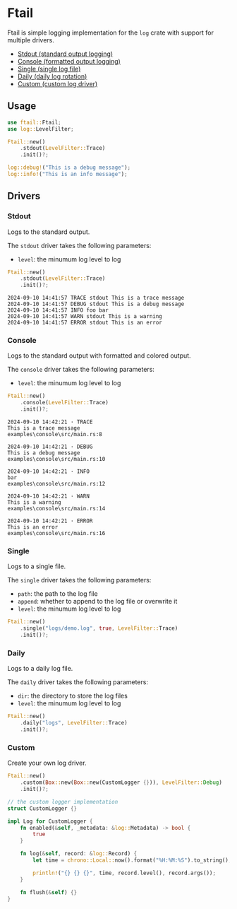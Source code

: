 # Ftail

Ftail is simple logging implementation for the `log` crate with support for multiple drivers.

- [Stdout (standard output logging)](#stdout)
- [Console (formatted output logging)](#console)
- [Single (single log file)](#single)
- [Daily (daily log rotation)](#daily)
- [Custom (custom log driver)](#custom)

## Usage

```rust
use ftail::Ftail;
use log::LevelFilter;

Ftail::new()
    .stdout(LevelFilter::Trace)
    .init()?;

log::debug!("This is a debug message");
log::info!("This is an info message");
```

## Drivers

### Stdout

Logs to the standard output.

The `stdout` driver takes the following parameters:

- `level`: the minumum log level to log

```rust
Ftail::new()
    .stdout(LevelFilter::Trace)
    .init()?;
```

```log
2024-09-10 14:41:57 TRACE stdout This is a trace message
2024-09-10 14:41:57 DEBUG stdout This is a debug message
2024-09-10 14:41:57 INFO foo bar
2024-09-10 14:41:57 WARN stdout This is a warning
2024-09-10 14:41:57 ERROR stdout This is an error
```

### Console

Logs to the standard output with formatted and colored output.

The `console` driver takes the following parameters:

- `level`: the minumum log level to log

```rust
Ftail::new()
    .console(LevelFilter::Trace)
    .init()?;
```

```log
2024-09-10 14:42:21 · TRACE
This is a trace message
examples\console\src/main.rs:8

2024-09-10 14:42:21 · DEBUG
This is a debug message
examples\console\src/main.rs:10

2024-09-10 14:42:21 · INFO
bar
examples\console\src/main.rs:12

2024-09-10 14:42:21 · WARN
This is a warning
examples\console\src/main.rs:14

2024-09-10 14:42:21 · ERROR
This is an error
examples\console\src/main.rs:16
```

### Single

Logs to a single file.

The `single` driver takes the following parameters:

- `path`: the path to the log file
- `append`: whether to append to the log file or overwrite it
- `level`: the minumum log level to log

```rust
Ftail::new()
    .single("logs/demo.log", true, LevelFilter::Trace)
    .init()?;
```

### Daily

Logs to a daily log file.

The `daily` driver takes the following parameters:

- `dir`: the directory to store the log files
- `level`: the minumum log level to log

```rust
Ftail::new()
    .daily("logs", LevelFilter::Trace)
    .init()?;
```

### Custom

Create your own log driver.

```rust
Ftail::new()
    .custom(Box::new(Box::new(CustomLogger {})), LevelFilter::Debug)
    .init()?;

// the custom logger implementation
struct CustomLogger {}

impl Log for CustomLogger {
    fn enabled(&self, _metadata: &log::Metadata) -> bool {
        true
    }

    fn log(&self, record: &log::Record) {
        let time = chrono::Local::now().format("%H:%M:%S").to_string();

        println!("{} {} {}", time, record.level(), record.args());
    }

    fn flush(&self) {}
}
```
